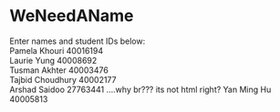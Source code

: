 # WeNeedAName
Enter names and student IDs below:
<br>Pamela Khouri 40016194
<br>Laurie Yung 40008692
<br>Tusman Akhter 40003476
<br>Tajbid Choudhury 40002177
<br>Arshad Saidoo 27763441
....why br??? its not html right?
Yan Ming Hu 40005813
